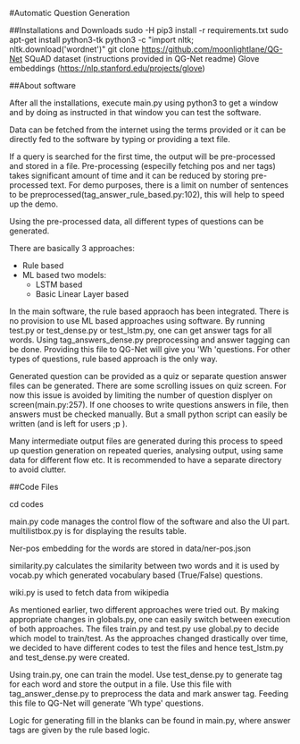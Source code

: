 #Automatic Question Generation

##Installations and Downloads
<addr>
sudo -H pip3 install -r requirements.txt
sudo apt-get install python3-tk
python3 -c "import nltk; nltk.download('wordnet')"
git clone https://github.com/moonlightlane/QG-Net
SQuAD dataset (instructions provided in QG-Net readme)
Glove embeddings (https://nlp.stanford.edu/projects/glove)
</addr>

##About software
	
After all the installations, execute main.py using python3 to get a
window and by doing as instructed in that window you can test the
software. 

Data can be fetched from the internet using the terms provided or it can
be directly fed to the software by typing or providing a text file.

If a query is searched for the first time, the output will be
pre-processed and stored in a file. Pre-processing (especilly fetching
pos and ner tags) takes significant amount of time and it can be reduced
by storing pre-processed text. For demo purposes, there is a limit on
number of sentences to be preprocessed(tag_answer_rule_based.py:102),
this will help to speed up the demo.

Using the pre-processed data, all different types of questions can be
generated.

There are basically 3 approaches:
- Rule based
- ML based two models:
	- LSTM based
	- Basic Linear Layer based

In the main software, the rule based appraoch has been integrated. There
is no provision to use ML based approaches using software. By running
test.py or test_dense.py or test_lstm.py, one can get answer tags for
all words. Using tag_answers_dense.py preprocessing and answer tagging
can be done. Providing this file to QG-Net will give you 'Wh 'questions.
For other types of questions, rule based approach is the only way.

Generated question can be provided as a quiz or separate question answer
files can be generated. There are some scrolling issues on quiz screen.
For now this issue is avoided by limiting the number of question
displyer on screen(main.py:257).  If one chooses to write questions
answers in file, then answers must be checked manually. But a small
python script can easily be written (and is left for users ;p ). 

Many intermediate output files are generated during this process to
speed up question generation on repeated queries, analysing output,
using same data for different flow etc. It is recommended to have a
separate directory to avoid clutter.

##Code Files

cd codes

main.py code manages the control flow of the software and also the UI part.
multilistbox.py is for displaying the results table.

Ner-pos embedding for the words are stored in data/ner-pos.json

similarity.py calculates the similarity between two words and it is used
by vocab.py which generated vocabulary based (True/False) questions.

wiki.py is used to fetch data from wikipedia

As mentioned earlier, two different approaches were tried out. By making
appropriate changes in globals.py, one can easily switch between
execution of both approaches. The files train.py and test.py use
global.py to decide which model to train/test. As the approaches changed
drastically over time, we decided to have different codes to test the
files and hence test_lstm.py and test_dense.py were created. 

Using train.py, one can train the model. Use test_dense.py to generate
tag for each word and store the output in a file. Use this file with
tag_answer_dense.py to preprocess the data and mark answer tag.
Feeding this file to QG-Net will generate 'Wh type' questions.

Logic for generating fill in the blanks can be found in main.py, where
answer tags are given by the rule based logic.
